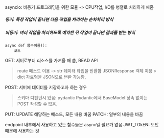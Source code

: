 asyncio: 비동기 프로그래밍을 위한 모듈
-> CPU작업, I/O를 병렬로 처리하게 해줌 

##### 동기: 특정 작업이 끝나면 다음 작업을 처리하는 순차처리 방식 
##### 비동기: 여러 작업을 처리하도록 예약한 뒤 작업이 끝나면 결과를 받는 방식

```
async def 함수이름():
    코드
```

GET: 서버로부터 리소스를 가져올 때 씀, READ API
> route 메소드 이용 -> str 데이터 타입을 반환함 
> JSONResponse 객체 이용 > dict 자료형을 JSON으로 변환 가능함. 

POST: 서버에 데이터를 저장하고자 하는 경우
> 스키마 디펜던시 있음: pydantic
> Pydantic에서 BaseModel 상속 없이는 POST 작성할 수 없음. 

PUT: UPDATE 해당하는 메소드, 모든 내용 바꿈
PATCH: 일부의 내용을 바꿈 

endpoint 내부에서 사용하고 있는 함수들은 async일 필요가 없음 
JWT_TOkEN: 보안때문에 사용하는 것 






